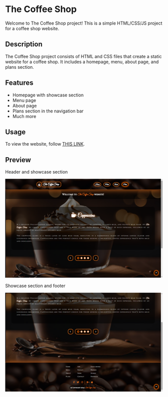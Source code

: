 # The Coffee Shop

Welcome to The Coffee Shop project! This is a simple HTML/CSS/JS project for a coffee shop website.

## Description

The Coffee Shop project consists of HTML and CSS files that create a static website for a coffee shop. It includes a homepage, menu, about page, and plans section.

## Features

- Homepage with showcase section
- Menu page
- About page
- Plans section in the navigation bar
- Much more

## Usage

To view the website, follow [THIS LINK](https://filipe-2.github.io/TheCoffeeShop/).
## Preview

Header and showcase section

![Preview 1](Images/preview1.png)

Showcase section and footer

![Preview 2](Images/preview2.png)
